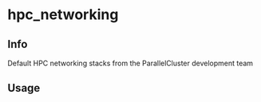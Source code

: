 # hpc_networking

## Info

Default HPC networking stacks from the ParallelCluster development team

## Usage
